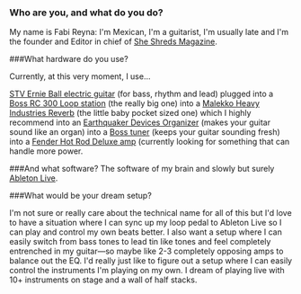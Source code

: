 ### Who are you, and what do you do?

My name is Fabi Reyna: I'm Mexican, I'm a guitarist, I'm usually late and I'm the founder and Editor in chief of [She Shreds Magazine](http://sheshredsmag.com/). 

###What hardware do you use?

Currently, at this very moment, I use...

[STV Ernie Ball electric guitar](http://www.music-man.com/instruments/guitars/st-vincent) (for bass, rhythm and lead) 
plugged into a [Boss RC 300 Loop station](https://www.boss.info/us/products/rc-300/) (the really big one) 
into a [Malekko Heavy Industries Reverb](https://malekkoheavyindustry.com/product/spring/) (the little baby pocket sized one) which I highly recommend
into an [Earthquaker Devices Organizer](http://earthquakerdevices.com/shop/organizer/) (makes your guitar sound like an organ) 
into a [Boss tuner](https://www.boss.info/us/categories/tuners_metronomes/) (keeps your guitar sounding fresh) 
into a [Fender Hot Rod Deluxe amp](http://shop.fender.com/en-US/guitar-amplifiers/vintage-pro-tube/hot-rod-deluxe-iii/product-2230200.html) (currently looking for something that can handle more power. 

###And what software?
The software of my brain and slowly but surely [Ableton Live](https://www.ableton.com/en/live/). 

###What would be your dream setup?

I'm not sure or really care about the technical name for all of this but I'd love to have a situation where I can sync up my loop pedal to Ableton Live so I can play and control my own beats better. I also want a setup where I can easily switch from bass tones to lead tin like tones and feel completely entrenched in my guitar—so maybe like 2-3 completely opposing amps to balance out the EQ. I'd really just like to figure out a setup where I can easily control the instruments I'm playing on my own. I dream of playing live with 10+ instruments on stage and a wall of half stacks. 
